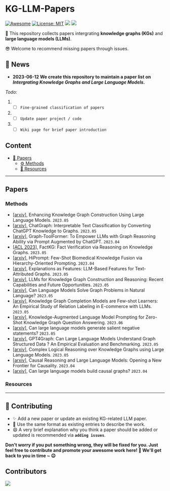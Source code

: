 # KG-LLM-Papers
[![Awesome](https://awesome.re/badge.svg)](https://github.com/zjukg/KG-LLM-Papers) 
[![License: MIT](https://img.shields.io/badge/License-MIT-green.svg)](https://github.com/zjukg/KG-LLM-Papers/blob/main/LICENSE)
![](https://img.shields.io/github/last-commit/zjukg/KG-LLM-Papers?color=green) 
![](https://img.shields.io/badge/PRs-Welcome-red) 

🙌 This repository collects papers intergrating **knowledge graphs (KGs)** and **large language models (LLMs)**.

😎 Welcome to recommend missing papers through issues. 

<!-- Details of summary and classification of papers are shown in [wiki](https://github.com/zjukg/KG-LLM-Papers/wiki). -->

## 🔔 News
- **2023-06-12 We create this repository to maintain a paper list on *Intergrating Knowledge Graphs and Large Language Models*.**

*Todo:*
1. - [ ] `Fine-grained classification of papers`
2. - [ ] `Update paper project / code`
3. - [ ] `Wiki page for brief paper introduction`
   
## Content


  
- [📜 Papers](#papers)
  - [⚙ Methods](#methods)
  - [🧰 Resources](#resources)

---

##  Papers
 
### Methods
- \[[arxiv](https://arxiv.org/pdf/2305.04676)\], Enhancing Knowledge Graph Construction Using Large Language Models. `2023.05`
- \[[arxiv](https://arxiv.org/abs/2305.03513)\], ChatGraph: Interpretable Text Classification by Converting ChatGPT Knowledge to Graphs. `2023.05`
- \[[arxiv](https://arxiv.org/abs/2304.11116)\], Graph-ToolFormer: To Empower LLMs with Graph Reasoning Ability via Prompt Augmented by ChatGPT. `2023.04`
- \[[ACL 2023](https://arxiv.org/abs/2305.06590)\], FactKG: Fact Verification via Reasoning on Knowledge Graphs. `2023.05`
- \[[arxiv](https://arxiv.org/abs/2304.05973)\], HiPrompt: Few-Shot Biomedical Knowledge Fusion via Hierarchy-Oriented Prompting. `2023.04`
- \[[arxiv](https://arxiv.org/abs/2305.19523)\], Explanations as Features: LLM-Based Features for Text-Attributed Graphs. `2023.05`
- \[[arxiv](https://arxiv.org/abs/2305.13168)\], LLMs for Knowledge Graph Construction and Reasoning: Recent Capabilities and Future Opportunities. `2023.05`
- \[[arxiv](https://arxiv.org/abs/2305.10037)\], Can Language Models Solve Graph Problems in Natural Language? `2023.05`
- \[[arxiv](https://arxiv.org/abs/2305.09858)\], Knowledge Graph Completion Models are Few-shot Learners: An Empirical Study of Relation Labeling in E-commerce with LLMs. `2023.05`
- \[[arxiv](https://arxiv.org/pdf/2306.04136.pdf)\], Knowledge-Augmented Language Model Prompting for Zero-Shot Knowledge Graph Question Answering. `2023.06`
- \[[arxiv](https://arxiv.org/abs/2305.16755)\], Can large language models generate salient negative statements? `2023.05`
- \[[arxiv](https://arxiv.org/abs/2305.15066)\], GPT4Graph: Can Large Language Models Understand Graph Structured Data ? An Empirical Evaluation and Benchmarking. `2023.05`
- \[[arxiv](https://arxiv.org/abs/2305.01157)\], Complex Logical Reasoning over Knowledge Graphs using Large Language Models. `2023.05`
- \[[arxiv](https://arxiv.org/abs/2305.00050)\], Causal Reasoning and Large Language Models: Opening a New Frontier for Causality. `2023.04`
- \[[arxiv](https://arxiv.org/abs/2303.05279)\], Can large language models build causal graphs? `2023.04`


### Resources

---

## 🎉 Contributing

- ✨ Add a new paper or update an existing KG-related LLM paper.
- 🧐 Use the same format as existing entries to describe the work.
- 😄 A very brief explanation why you think a paper should be added or updated is recommended via **`adding issues`**.

**Don't worry if you put something wrong, they will be fixed for you. Just feel free to contribute and promote your awesome work here! 🤩 We'll get back to you in time ~ 😉**



## Contributors

<a href="https://github.com/zjukg/KG-LLM-Papers/graphs/contributors">
  <img src="https://contrib.rocks/image?repo=zjukg/KG-LLM-Papers" />
</a>

